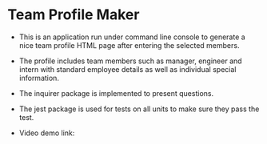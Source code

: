 # Team Profile Maker

- This is an application run under command line console to generate a nice team profile HTML page after entering the selected members.

- The profile includes team members such as manager, engineer and intern with standard employee details as well as individual special information.

- The inquirer package is implemented to present questions.

- The jest package is used for tests on all units to make sure they pass the test.

- Video demo link: 

